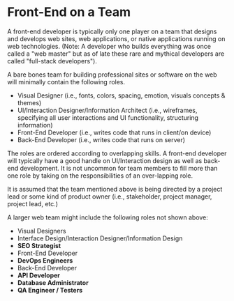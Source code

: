 # Front-End on a Team

A front-end developer is typically only one player on a team that designs and develops web sites, web applications, or native applications running on web technologies. (Note: A developer who builds everything was once called a "web master" but as of late these rare and mythical developers are called "full-stack developers").

A bare bones team for building professional sites or software on the web will minimally contain the following roles.

* Visual Designer (i.e., fonts, colors, spacing, emotion, visuals concepts & themes)
* UI/Interaction Designer/Information Architect (i.e., wireframes, specifying all user interactions and UI functionality, structuring information)
* Front-End Developer (i.e., writes code that runs in client/on device)
* Back-End Developer (i.e., writes code that runs on server)

The roles are ordered according to overlapping skills. A front-end developer will typically have a good handle on UI/Interaction design as well as back-end development. It is not uncommon for team members to fill more than one role by taking on the responsibilities of an over-lapping role.

It is assumed that the team mentioned above is being directed by a project lead or some kind of product owner (i.e., stakeholder, project manager, project lead, etc.)

A larger web team might include the following roles not shown above:

* Visual Designers
* Interface Design/Interaction Designer/Information Design
* **SEO Strategist**
* Front-End Developer
* **DevOps Engineers**
* Back-End Developer
* **API Developer**
* **Database Administrator**
* **QA Engineer / Testers**







 






